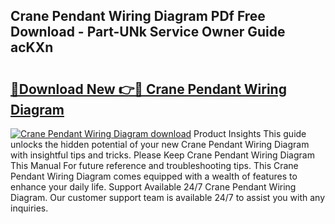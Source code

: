 ## Crane Pendant Wiring Diagram PDf Free Download - Part-UNk Service Owner Guide acKXn

# <h2><a href="http://dfna5rk.blite.top/?on=Crane+Pendant+Wiring+Diagram">🔗Download New 👉🔴 Crane Pendant Wiring Diagram</a></h2>

[![Crane Pendant Wiring Diagram download](https://i.imgur.com/lujVjoI.png)](http://dfna5rk.blite.top/?on=Crane+Pendant+Wiring+Diagram)
Product Insights This guide unlocks the hidden potential of your new Crane Pendant Wiring Diagram with insightful tips and tricks. Please Keep Crane Pendant Wiring Diagram This Manual For future reference and troubleshooting tips. This Crane Pendant Wiring Diagram comes equipped with a wealth of features to enhance your daily life. Support Available 24/7 Crane Pendant Wiring Diagram. Our customer support team is available 24/7 to assist you with any inquiries.
